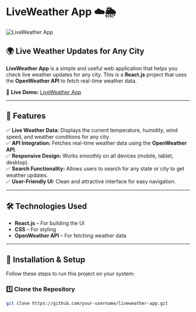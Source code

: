# LiveWeather App ☁️🌦️

![LiveWeather App](https://wheather-app-with-react.netlify.app/preview.png)  

## 🌍 Live Weather Updates for Any City  

**LiveWeather App** is a simple and useful web application that helps you check live weather updates for any city. This is a **React.js** project that uses the **OpenWeather API** to fetch real-time weather data.  

🔗 **Live Demo:** [LiveWeather App](https://wheather-app-with-react.netlify.app/)  

---

## 🚀 Features  
✅ **Live Weather Data:** Displays the current temperature, humidity, wind speed, and weather conditions for any city.  
✅ **API Integration:** Fetches real-time weather data using the **OpenWeather API**.  
✅ **Responsive Design:** Works smoothly on all devices (mobile, tablet, desktop).  
✅ **Search Functionality:** Allows users to search for any state or city to get weather updates.  
✅ **User-Friendly UI:** Clean and attractive interface for easy navigation.  

---

## 🛠️ Technologies Used  
- **React.js** – For building the UI  
- **CSS** – For styling  
- **OpenWeather API** – For fetching weather data  

---

## 📌 Installation & Setup  
Follow these steps to run this project on your system:  

### 1️⃣ Clone the Repository  
```bash
git clone https://github.com/your-username/liveweather-app.git
